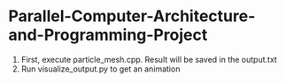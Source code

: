 # Parallel-Computer-Architecture-and-Programming-Project
1. First, execute particle_mesh.cpp. Result will be saved in the output.txt
2. Run visualize_output.py to get an animation
